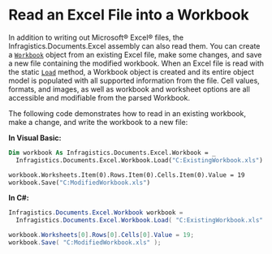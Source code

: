 ﻿<!--
|metadata|
{
    "fileName": "excelengine-read-an-excel-file-into-a-workbook",
    "controlName": "Infragistics Excel Library",
    "tags": ["How Do I"]
}
|metadata|
-->

# Read an Excel File into a Workbook

In addition to writing out Microsoft® Excel® files, the Infragistics.Documents.Excel assembly can also read them. You can create a [`Workbook`](Infragistics.Web.Mvc.Documents.Excel~Infragistics.Documents.Excel.Workbook.html "Link to the Web API Reference Guide to the Workbook member.") object from an existing Excel file, make some changes, and save a new file containing the modified workbook. When an Excel file is read with the static [`Load`](Infragistics.Web.Mvc.Documents.Excel~Infragistics.Documents.Excel.Workbook~Load.html "Link to the Web API Reference Guide to the Load member.") method, a Workbook object is created and its entire object model is populated with all supported information from the file. Cell values, formats, and images, as well as workbook and worksheet options are all accessible and modifiable from the parsed Workbook.

The following code demonstrates how to read in an existing workbook, make a change, and write the workbook to a new file:

**In Visual Basic:**

```vb
Dim workbook As Infragistics.Documents.Excel.Workbook = _
  Infragistics.Documents.Excel.Workbook.Load("C:ExistingWorkbook.xls")

workbook.Worksheets.Item(0).Rows.Item(0).Cells.Item(0).Value = 19
workbook.Save("C:ModifiedWorkbook.xls")
```

**In C#:**

```csharp
Infragistics.Documents.Excel.Workbook workbook = 
  Infragistics.Documents.Excel.Workbook.Load( "C:ExistingWorkbook.xls" );

workbook.Worksheets[0].Rows[0].Cells[0].Value = 19;
workbook.Save( "C:ModifiedWorkbook.xls" );
```



 

 


